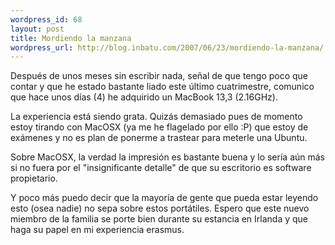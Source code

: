 ```yaml
--- 
wordpress_id: 68
layout: post
title: Mordiendo la manzana
wordpress_url: http://blog.inbatu.com/2007/06/23/mordiendo-la-manzana/
---
```

Después de unos meses sin escribir nada, señal de que tengo poco que contar y que he estado bastante liado este último cuatrimestre, comunico que hace unos días (4) he adquirido un MacBook 13,3 (2.16GHz).

La experiencia está siendo grata. Quizás demasiado pues de momento estoy tirando con MacOSX (ya me he flagelado por ello :P) que estoy de exámenes y no es plan de ponerme a trastear para meterle una Ubuntu.

Sobre MacOSX, la verdad la impresión es bastante buena y lo sería aún más si no fuera por el "insignificante detalle" de que su escritorio es software propietario.

Y poco más puedo decir que la mayoría de gente que pueda estar leyendo esto (osea nadie) no sepa sobre estos portátiles. Espero que este nuevo miembro de la familia se porte bien durante su estancia en Irlanda y que haga su papel en mi experiencia erasmus.

